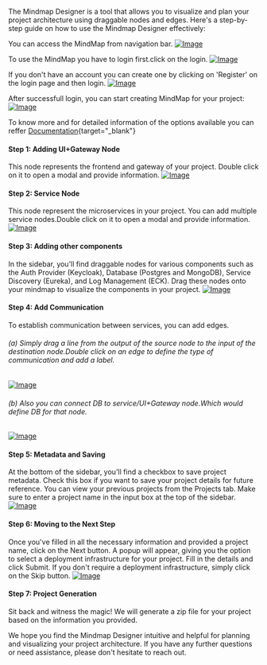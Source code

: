The Mindmap Designer is a tool that allows you to visualize and plan your project architecture using draggable nodes and edges. Here's a step-by-step guide on how to use the Mindmap Designer effectively:

You can access the MindMap from navigation bar.
<a href="/Images/nav1.png" target="_blank"><img src="/Images/nav1.png" alt="Image"></a>

To use the MindMap you have to login first.click on the login.
<a href="/Images/log2.png" target="_blank"><img src="/Images/log2.png" alt="Image"></a>

If you don't have an account you can create one by clicking on 'Register' on the login page and then login.
<a href="/Images/sig3.png" target="_blank"><img src="/Images/sig3.png" alt="Image"></a>

After successfull login, you can start creating MindMap for your project:
<a href="/Images/mm4.png" target="_blank"><img src="/Images/mm4.png" alt="Image"></a>

To know more and for detailed information of the options available you can reffer [Documentation](http://127.0.0.1:8000/Documentation/MindMap/mindMap/){target="_blank"}

#### Step 1: Adding UI+Gateway Node
This node represents the frontend and gateway of your project. Double click on it to open a modal and provide information.
<a href="/Images/mm5.png" target="_blank"><img src="/Images/mm5.png" alt="Image"></a>

#### Step 2: Service Node
This node represent the microservices in your project. You can add multiple service nodes.Double click on it to open a modal and provide information.
<a href="/Images/mmservice.png" target="_blank"><img src="/Images/mmservice.png" alt="Image"></a>

#### Step 3: Adding other components
In the sidebar, you'll find draggable nodes for various components such as the Auth Provider (Keycloak), Database (Postgres and MongoDB), Service Discovery (Eureka), and Log Management (ECK). Drag these nodes onto your mindmap to visualize the components in your project.
<a href="/Images/oc.png" target="_blank"><img src="/Images/oc.png" alt="Image"></a>


#### Step 4: Add Communication
To establish communication between services, you can add edges. 
###### (a) Simply drag a line from the output of the source node to the input of the destination node.Double click on an edge to define the type of communication and add a label.
<a href="/Images/comm-1.png" target="_blank"><img src="/Images/comm-1.png" alt="Image"></a>

###### (b) Also you can connect DB to service/UI+Gateway node.Which would define DB for that node.
<a href="/Images/comm2.png" target="_blank"><img src="/Images/comm2.png" alt="Image"></a>

#### Step 5: Metadata and Saving
At the bottom of the sidebar, you'll find a checkbox to save project metadata. Check this box if you want to save your project details for future reference. You can view your previous projects from the Projects tab. Make sure to enter a project name in the input box at the top of the sidebar.
<a href="/Images/nxt1.png" target="_blank"><img src="/Images/nxt1.png" alt="Image"></a>

#### Step 6: Moving to the Next Step
Once you've filled in all the necessary information and provided a project name, click on the Next button. A popup will appear, giving you the option to select a deployment infrastructure for your project. Fill in the details and click Submit. If you don't require a deployment infrastructure, simply click on the Skip button.
<a href="/Images/nxt2.png" target="_blank"><img src="/Images/nxt2.png" alt="Image"></a>

#### Step 7: Project Generation
Sit back and witness the magic! We will generate a zip file for your project based on the information you provided.

We hope you find the Mindmap Designer intuitive and helpful for planning and visualizing your project architecture. If you have any further questions or need assistance, please don't hesitate to reach out. 